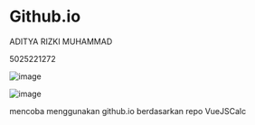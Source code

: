 # Github.io

ADITYA RIZKI MUHAMMAD

5025221272

![image](https://github.com/arizki787/arizki787.github.io/assets/74805352/8039b6b2-ab79-441f-bcbf-c9a264db82bd)

![image](https://github.com/arizki787/arizki787.github.io/assets/74805352/19698797-36a9-4914-9f64-bbbdde673373)


mencoba menggunakan github.io berdasarkan repo VueJSCalc
